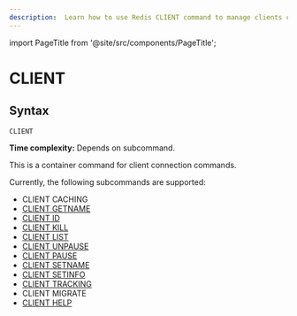 ```yaml
---
description:  Learn how to use Redis CLIENT command to manage clients connected to the Redis server.
---
```


import PageTitle from '@site/src/components/PageTitle';

# CLIENT

<PageTitle title="Redis CLIENT Command (Documentation) | Dragonfly" />

## Syntax

    CLIENT 

**Time complexity:** Depends on subcommand.

This is a container command for client connection commands.

Currently, the following subcommands are supported:

- CLIENT CACHING
- [CLIENT GETNAME](./client-getname.md)
- [CLIENT ID](./client-id.md)
- [CLIENT KILL](./client-kill.md)
- [CLIENT LIST](./client-list.md)
- [CLIENT UNPAUSE](./client-unpause.md)
- [CLIENT PAUSE](./client-pause.md)
- [CLIENT SETNAME](./client-setname.md)
- [CLIENT SETINFO](./client-setinfo.md)
- [CLIENT TRACKING](./client-tracking.md)
- CLIENT MIGRATE
- [CLIENT HELP](./client-help.md)

<!-- To see the list of available commands you can call `CLIENT HELP`. -->
